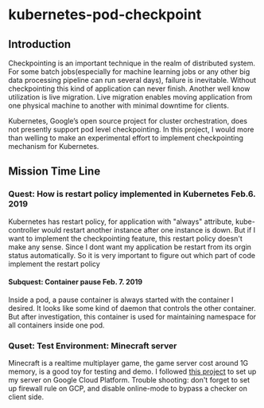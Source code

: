 # kubernetes-pod-checkpoint
## Introduction
Checkpointing is an important technique in the realm of distributed system. For some batch jobs(especially for machine learning jobs or any other big data processing pipeline can run several days), failure is inevitable. Without checkpointing this kind of application can never finish. Another well know utilization is live migration. Live migration enables moving application from one physical machine to another with minimal downtime for clients.

Kubernetes, Google’s open source project for cluster orchestration, does not presently support pod level checkpointing. In this project, I would more than welling to make an experimental effort to implement checkpointing mechanism for Kubernetes.


## Mission Time Line
### Quest: How is restart policy implemented in Kubernetes Feb.6. 2019
Kubernetes has restart policy, for application with "always" attribute, kube-controller would restart another instance after one instance is down. But if I want to implement the checkpointing feature, this restart policy doesn't make any sense. Since I dont want my application be restart from its orgin status automatically. So it is very important to figure out which part of code implement the restart policy
#### Subquest: Container pause Feb. 7. 2019
Inside a pod, a pause container is always started with the container I desired. It looks like some kind of daemon that controls the other container. But after investigation, this container is used for maintaining namespace for all containers inside one pod.

### Quset: Test Environment: Minecraft server
Minecraft is a realtime multiplayer game, the game server cost around 1G memory, is a good toy for testing and demo. I followed [this project](https://hub.docker.com/r/itzg/minecraft-server/) to set up my server on Google Cloud Platform. Trouble shooting: don't forget to set up firewall rule on GCP, and disable online-mode to bypass a checker on client side. 
